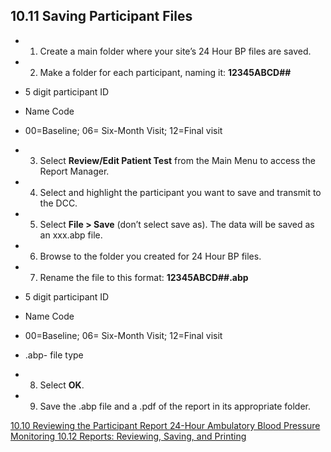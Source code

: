 ## 10.11 Saving Participant Files

* 1. Create a main folder where your site’s 24 Hour BP files are saved.
* 2. Make a folder for each participant, naming it: **12345ABCD##**

 * 5 digit participant ID
 * Name Code
 * 00=Baseline; 06= Six-Month Visit; 12=Final visit

* 3. Select **Review/Edit Patient Test** from the Main Menu to access the Report Manager.
* 4. Select and highlight the participant you want to save and transmit to the DCC.
* 5. Select **File > Save** (don’t select save as).  The data will be saved as an xxx.abp file.
* 6. Browse to the folder you created for 24 Hour BP files.
* 7. Rename the file to this format:  **12345ABCD##.abp**

 * 5 digit participant ID
 * Name Code
 * 00=Baseline; 06= Six-Month Visit; 12=Final visit
 * .abp- file type

* 8. Select **OK**.
* 9. Save the .abp file and a .pdf of the report in its appropriate folder.



<div class="center">
<div class="btn-group">
  <a href=":pages_path:/manuals/ambulatory-blood-pressure-monitoring/10-10-reviewing-ppt-data.md" class="btn btn-default">
    <span class="glyphicon glyphicon-chevron-left"></span>
    10.10 Reviewing the Participant Report
  </a>

  <a href=":pages_path:/manuals/ambulatory-blood-pressure-monitoring" class="btn btn-default">
    <span class="glyphicon glyphicon-chevron-up"></span>
    24-Hour Ambulatory Blood Pressure Monitoring
  </a>

  <a href=":pages_path:/manuals/ambulatory-blood-pressure-monitoring/10-12-reports-reviewing-saving-printing.md" class="btn btn-success">
    10.12 Reports: Reviewing, Saving, and Printing
    <span class="glyphicon glyphicon-chevron-right"></span>
  </a>
</div>
</div>
